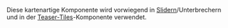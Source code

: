 Diese kartenartige Komponente wird vorwiegend in [Slidern](#slider)/Unterbrechern und in der [Teaser-Tiles](#teaser-tiles)-Komponente verwendet.